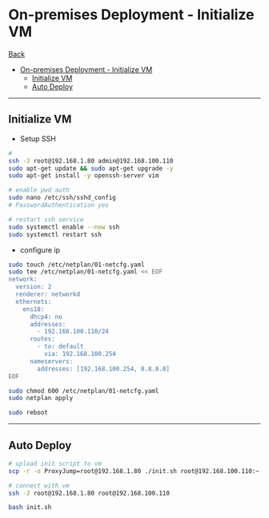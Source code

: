 # On-premises Deployment - Initialize VM

[Back](../../README.md)

- [On-premises Deployment - Initialize VM](#on-premises-deployment---initialize-vm)
  - [Initialize VM](#initialize-vm)
  - [Auto Deploy](#auto-deploy)

---

## Initialize VM

- Setup SSH

```sh
#
ssh -J root@192.168.1.80 admin@192.168.100.110
sudo apt-get update && sudo apt-get upgrade -y
sudo apt-get install -y openssh-server vim

# enable pwd auth
sudo nano /etc/ssh/sshd_config
# PasswordAuthentication yes

# restart ssh service
sudo systemctl enable --now ssh
sudo systemctl restart ssh
```

- configure ip

```sh
sudo touch /etc/netplan/01-netcfg.yaml
sudo tee /etc/netplan/01-netcfg.yaml << EOF
network:
  version: 2
  renderer: networkd
  ethernets:
    ens18:
      dhcp4: no
      addresses:
        - 192.168.100.110/24
      routes:
        - to: default
          via: 192.168.100.254
      nameservers:
        addresses: [192.168.100.254, 8.8.8.8]
EOF

sudo chmod 600 /etc/netplan/01-netcfg.yaml
sudo netplan apply

sudo reboot
```

---

## Auto Deploy

```sh
# upload init script to vm
scp -r -o ProxyJump=root@192.168.1.80 ./init.sh root@192.168.100.110:~

# connect with vm
ssh -J root@192.168.1.80 root@192.168.100.110

bash init.sh
```
